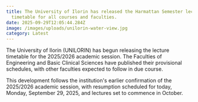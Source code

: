 ```yaml
---
title: The University of Ilorin has released the Harmattan Semester lecture
  timetable for all courses and faculties.
date: 2025-09-29T12:05:44.284Z
image: /images/uploads/unilorin-water-view.jpg
category: Latest
---
```

The University of Ilorin (UNILORIN) has begun releasing the lecture timetable for the 2025/2026 academic session. The Faculties of Engineering and Basic Clinical Sciences have published their provisional schedules, with other faculties expected to follow in due course.

This development follows the institution's earlier confirmation of the 2025/2026 academic session, with resumption scheduled for today, Monday, September 29, 2025, and lectures set to commence in October.